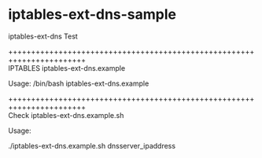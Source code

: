# iptables-ext-dns-sample
iptables-ext-dns Test

+++++++++++++++++++++++++++++++++++++++++++++++++++++++++++++++++++++++<br>
IPTABLES
iptables-ext-dns.example

Usage:
/bin/bash iptables-ext-dns.example


+++++++++++++++++++++++++++++++++++++++++++++++++++++++++++++++++++++++<br>
Check
iptables-ext-dns.example.sh

Usage:

./iptables-ext-dns.example.sh dnsserver_ipaddress
